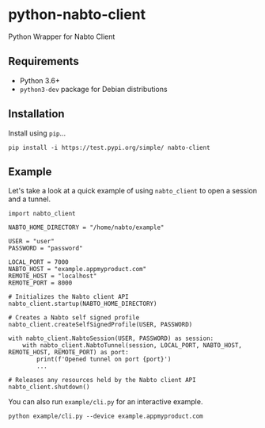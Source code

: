 # python-nabto-client

Python Wrapper for Nabto Client

## Requirements

* Python 3.6+
* `python3-dev` package for Debian distributions

## Installation

Install using `pip`...

    pip install -i https://test.pypi.org/simple/ nabto-client

## Example

Let's take a look at a quick example of using `nabto_client` to open a session and a tunnel.

    import nabto_client
    
    NABTO_HOME_DIRECTORY = "/home/nabto/example"

    USER = "user"
    PASSWORD = "password"
    
    LOCAL_PORT = 7000
    NABTO_HOST = "example.appmyproduct.com"
    REMOTE_HOST = "localhost"
    REMOTE_PORT = 8000

    # Initializes the Nabto client API
    nabto_client.startup(NABTO_HOME_DIRECTORY)
    
    # Creates a Nabto self signed profile
    nabto_client.createSelfSignedProfile(USER, PASSWORD)
    
    with nabto_client.NabtoSession(USER, PASSWORD) as session:
        with nabto_client.NabtoTunnel(session, LOCAL_PORT, NABTO_HOST, REMOTE_HOST, REMOTE_PORT) as port:
            print(f'Opened tunnel on port {port}')
            ...
            
    # Releases any resources held by the Nabto client API
    nabto_client.shutdown()

You can also run `example/cli.py` for an interactive example.

    python example/cli.py --device example.appmyproduct.com
